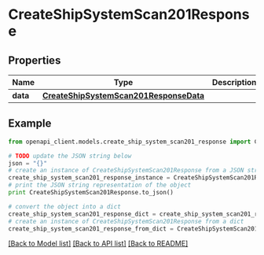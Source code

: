 # CreateShipSystemScan201Response


## Properties
Name | Type | Description | Notes
------------ | ------------- | ------------- | -------------
**data** | [**CreateShipSystemScan201ResponseData**](CreateShipSystemScan201ResponseData.md) |  | 

## Example

```python
from openapi_client.models.create_ship_system_scan201_response import CreateShipSystemScan201Response

# TODO update the JSON string below
json = "{}"
# create an instance of CreateShipSystemScan201Response from a JSON string
create_ship_system_scan201_response_instance = CreateShipSystemScan201Response.from_json(json)
# print the JSON string representation of the object
print CreateShipSystemScan201Response.to_json()

# convert the object into a dict
create_ship_system_scan201_response_dict = create_ship_system_scan201_response_instance.to_dict()
# create an instance of CreateShipSystemScan201Response from a dict
create_ship_system_scan201_response_from_dict = CreateShipSystemScan201Response.from_dict(create_ship_system_scan201_response_dict)
```
[[Back to Model list]](../README.md#documentation-for-models) [[Back to API list]](../README.md#documentation-for-api-endpoints) [[Back to README]](../README.md)


